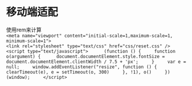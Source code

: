 # 移动端适配
使用rem来计算  
 `<meta name="viewport" content="initial-scale=1,maximum-scale=1, minimum-scale=1">`  
`<link rel="stylesheet" type="text/css" href="css/reset.css" />`  
`<script type="text/javascript">     
    (function () {    
            function o(argument) {     
                document.documentElement.style.fontSize = document.documentElement.clientWidth / 7.5 + 'px';    
            }    
             var e = null;    
            window.addEventListener("resize", function () {    
                clearTimeout(e), e = setTimeout(o, 300)    
            }, !1), o()    
        })(window);    
</script>`     

